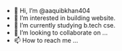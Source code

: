 - 👋 Hi, I’m @aaquibkhan404
- 👀 I’m interested in building website.
- 🌱 I’m currently studying b.tech cse.
- 💞️ I’m looking to collaborate on ...
- 📫 How to reach me ...

<!---
aaquibkhan404/aaquibkhan404 is a ✨ special ✨ repository because its `README.md` (this file) appears on your GitHub profile.
You can click the Preview link to take a look at your changes.
--->

